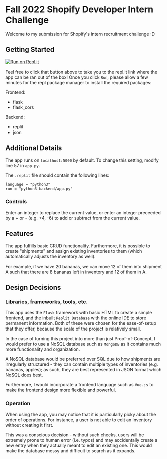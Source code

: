 # Fall 2022 Shopify Developer Intern Challenge

Welcome to my submission for Shopify's intern recruitment challenge :D

## Getting Started
[![Run on Repl.it](https://repl.it/badge/github/julia-zhao/for-shopify)](https://repl.it/github/julia-zhao/for-shopify)

Feel free to click that button above to take you to the repl.it link where the app can be ran out of the box!
Once you click `Run`, please allow a few minutes for the repl package manager to install the required packages: 

Frontend:
* flask
* flask_cors

Backend:
* replit
* json

## Additional Details
The app runs on `localhost:5000` by default. To change this setting, modify line 57 in `app.py`.

The `.replit` file should contain the following lines:
```
language = "python3"
run = "python3 backend/app.py"
```

### Controls
Enter an integer to replace the current value, or enter an integer preceeded by a + or - (e.g. +4, -6) to add or subtract from the current value.

## Features
The app fulfills basic CRUD functionality. Furthermore, it is possible to create "shipments" and assign existing inventories to them (which automatically adjusts the inventory as well). 

For example, if we have 20 bananas, we can move 12 of them into shipment A such that there are 8 bananas left in inventory and 12 of them in A.

## Design Decisions
### Libraries, frameworks, tools, etc.
This app uses the `Flask` framework with basic HTML to create a simple frontend, and the inbuilt `Replit Database` with the online IDE to store permanent information. Both of these were chosen for the ease-of-setup that they offer, because the scale of the project is relatively small.

In the case of turning this project into more than just Proof-of-Concept, I would prefer to use a NoSQL database such as `MongoDB` as it contains much more functionality and organization. 

A NoSQL database would be preferred over SQL due to how shipments are irregularly structured - they can contain multiple types of inventories (e.g. bananas, apples); as such, they are best represented in JSON format which NoSQL does best.

Furthermore, I would incorporate a frontend language such as `Vue.js` to make the frontend design more flexible and powerful. 

### Operation
When using the app, you may notice that it is particularly picky about the order of operations. For instance, a user is not able to edit an inventory without creating it first. 

This was a conscious decision - without such checks, users will be extremely prone to human error (i.e. typos) and may accidentally create a new entry when they actually meant to edit an existing one. This would make the database messy and difficult to search as it expands. 

